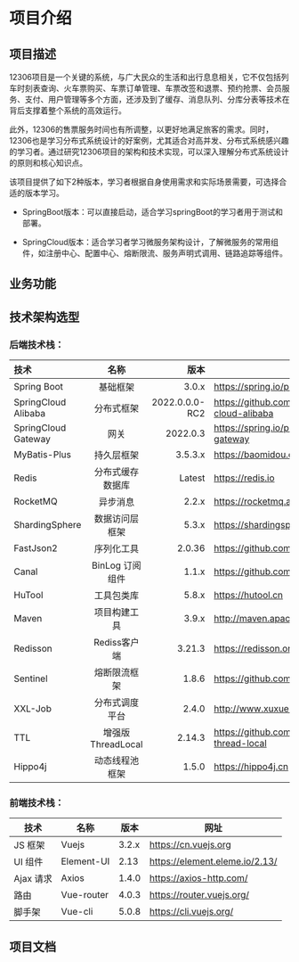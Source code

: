 # 项目介绍

## 项目描述

12306项目是一个关键的系统，与广大民众的生活和出行息息相关，它不仅包括列车时刻表查询、火车票购买、车票订单管理、车票改签和退票、预约抢票、会员服务、支付、用户管理等多个方面，还涉及到了缓存、消息队列、分库分表等技术在背后支撑着整个系统的高效运行。

此外，12306的售票服务时间也有所调整，以更好地满足旅客的需求。同时，12306也是学习分布式系统设计的好案例，尤其适合对高并发、分布式系统感兴趣的学习者。通过研究12306项目的架构和技术实现，可以深入理解分布式系统设计的原则和核心知识点。

该项目提供了如下2种版本，学习者根据自身使用需求和实际场景需要，可选择合适的版本学习。

  - SpringBoot版本：可以直接启动，适合学习springBoot的学习者用于测试和部署。

  - SpringCloud版本：适合学习者学习微服务架构设计，了解微服务的常用组件，如注册中心、配置中心、熔断限流、服务声明式调用、链路追踪等组件。

## 业务功能



## 技术架构选型

### 后端技术栈：
| 技术                        |       名称        |             版本 | 网址                                              |
|:--------------------------|:---------------:|---------------:|-------------------------------------------------|
| Spring Boot               |      基础框架       |          3.0.x | https://spring.io/projects/spring-boot          |
| SpringCloud Alibaba       |      分布式框架      | 2022.0.0.0-RC2 | https://github.com/alibaba/spring-cloud-alibaba |
| SpringCloud Gateway       |       网关        |       2022.0.3 | https://spring.io/projects/spring-cloud-gateway |
| MyBatis-Plus              |      持久层框架      |        3.5.3.x | https://baomidou.com                            |
| Redis                     |    分布式缓存数据库     |         Latest | https://redis.io                                |
| RocketMQ                  |      异步消息       |          2.2.x | https://rocketmq.apache.org                     |
| ShardingSphere            |     数据访问层框架     |          5.3.x | https://shardingsphere.apache.org               |
| FastJson2                 |      序列化工具      |         2.0.36 | https://github.com/alibaba/fastjson2            |
| Canal                     |   BinLog 订阅组件   |          1.1.x | https://github.com/alibaba/canal                |
| HuTool                    |      工具包类库      |          5.8.x | https://hutool.cn                               |
| Maven                     |     项目构建工具      |          3.9.x | http://maven.apache.org                         |
| Redisson                  |    Rediss客户端    |         3.21.3 |  https://redisson.org                         |
| Sentinel                  |     熔断限流框架      |          1.8.6 |   https://github.com/alibaba/Sentinel       |
| XXL-Job                   |     分布式调度平台     |          2.4.0 |    http://www.xuxueli.com/xxl-job       |
| TTL                       | 增强版 ThreadLocal |         2.14.3 |  https://github.com/alibaba/transmittable-thread-local|
| Hippo4j                   |    动态线程池框架      |          1.5.0 | https://hippo4j.cn                          |


### 前端技术栈：

| 技术    | 名称        | 版本    | 网址 |
|-------|-----------|-------|---|
| JS 框架 | Vuejs     | 3.2.x | https://cn.vuejs.org |
| UI 组件 | Element-UI | 2.13  | https://element.eleme.io/2.13/  |
| Ajax 请求 | Axios     | 1.4.0 |  https://axios-http.com/ |
| 路由    | Vue-router | 4.0.3 |  https://router.vuejs.org/ |
| 脚手架   |    Vue-cli| 5.0.8 |   https://cli.vuejs.org/|


## 项目文档

